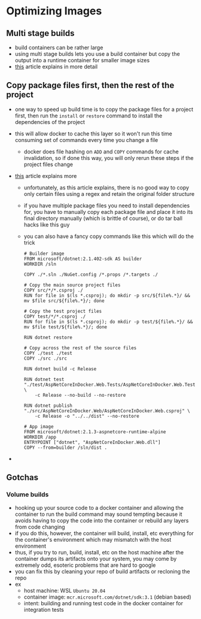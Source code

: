 # Optimizing Images

## Multi stage builds

- build containers can be rather large
- using multi stage builds lets you use a build container but copy the output into a runtime container for smaller image sizes
- [this](https://medium.com/@chrislewisdev/optimizing-your-net-core-docker-image-size-with-multi-stage-builds-778c577121d) article explains in more detail

## Copy package files first, then the rest of the project

- one way to speed up build time is to copy the package files for a project first, then run the `install` or `restore` command to install the dependencies of the project
- this will allow docker to cache this layer so it won't run this time consuming set of commands every time you change a file
  - docker does file hashing on `ADD` and `COPY` commands for cache invalidation, so if done this way, you will only rerun these steps if the project files change
- [this](https://andrewlock.net/optimising-asp-net-core-apps-in-docker-avoiding-manually-copying-csproj-files/) article explains more
  - unfortunately, as this article explains, there is no good way to copy only certain files using a regex and retain the original folder structure
  - if you have multiple package files you need to install dependencies for, you have to manually copy each package file and place it into its final directory manually (which is brittle of course), or do tar ball hacks like this guy
  - you can also have a fancy copy commands like this which will do the trick

    ```docker
    # Builder image
    FROM microsoft/dotnet:2.1.402-sdk AS builder
    WORKDIR /sln

    COPY ./*.sln ./NuGet.config /*.props /*.targets ./

    # Copy the main source project files
    COPY src/*/*.csproj ./
    RUN for file in $(ls *.csproj); do mkdir -p src/${file%.*}/ && mv $file src/${file%.*}/; done

    # Copy the test project files
    COPY test/*/*.csproj ./
    RUN for file in $(ls *.csproj); do mkdir -p test/${file%.*}/ && mv $file test/${file%.*}/; done

    RUN dotnet restore

    # Copy across the rest of the source files
    COPY ./test ./test
    COPY ./src ./src

    RUN dotnet build -c Release

    RUN dotnet test "./test/AspNetCoreInDocker.Web.Tests/AspNetCoreInDocker.Web.Tests.csproj" \
        -c Release --no-build --no-restore

    RUN dotnet publish "./src/AspNetCoreInDocker.Web/AspNetCoreInDocker.Web.csproj" \
        -c Release -o "../../dist" --no-restore

    # App image
    FROM microsoft/dotnet:2.1.3-aspnetcore-runtime-alpine
    WORKDIR /app
    ENTRYPOINT ["dotnet", "AspNetCoreInDocker.Web.dll"]
    COPY --from=builder /sln/dist .
    ```

-

## Gotchas

### Volume builds

- hooking up your source code to a docker container and allowing the container to run the build command may sound tempting because it avoids having to copy the code into the container or rebuild any layers from code changing
- if you do this, however, the container will build, install, etc everything for the container's environment which may mismatch with the host environment
- thus, if you try to run, build, install, etc on the host machine after the container dumps its artifacts onto your system, you may come by extremely odd, esoteric problems that are hard to google
- you can fix this by cleaning your repo of build artifacts or recloning the repo
- ex
  - host machine: WSL `Ubuntu 20.04`
  - container image: `mcr.microsoft.com/dotnet/sdk:3.1` (debian based)
  - intent: building and running test code in the docker container for integration tests
